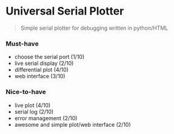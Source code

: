 
# Universal Serial Plotter

> Simple serial plotter for debugging written in python/HTML

### Must-have
- choose the serial port (1/10)
- live serial display (2/10)
- differential plot (4/10)
- web interface (3/10)

### Nice-to-have
- live plot (4/10)
- serial log (2/10)
- error management (2/10)
- awesome and simple plot/web interface (2/10)
